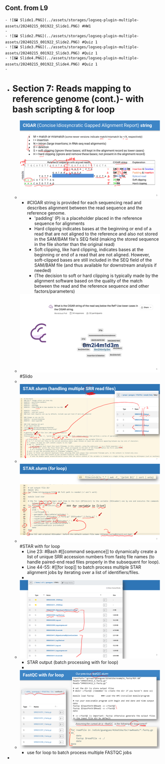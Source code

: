 ## Cont. from L9
	- ![🖼 Slide1.PNG](../assets/storages/logseq-plugin-multiple-assets/20240215_001922_Slide1.PNG) #HW1
	-
	- ![🖼 Slide2.PNG](../assets/storages/logseq-plugin-multiple-assets/20240215_001922_Slide2.PNG) #Quiz 1
	- ![🖼 Slide3.PNG](../assets/storages/logseq-plugin-multiple-assets/20240215_001922_Slide3.PNG) #Quiz 1
	- ![🖼 Slide4.PNG](../assets/storages/logseq-plugin-multiple-assets/20240215_001922_Slide4.PNG) #Quiz 1
	-
- # Section 7: Reads mapping to reference genome (cont.)- with bash scripting & for loop
	- ![🖼 Slide5.PNG](../assets/storages/logseq-plugin-multiple-assets/20240215_001923_Slide5.PNG)
		- #CIGAR string is provided for each sequencing read and describes alignment between  the read sequence and the reference genome.
			- 'padding' (P) is a placeholder placed in the reference sequence for alignments
			- Hard clipping indicates bases at the beginning or end of a read that are not aligned to the reference and also not stored in the SAM/BAM file's SEQ field (making the stored sequence in the file shorter than the original read)
			- Soft clipping, like hard clipping, indicates bases at the beginning or end of a read that are not aligned. However, soft-clipped bases are still included in the SEQ field of the SAM/BAM file (and thus available for downstream analysis if needed)
			- (The decision to soft or hard clipping is typically made by the alignment software based on the quality of the match between the read and the reference sequence and other factors/parameters)
	- ![🖼 Slide6.PNG](../assets/storages/logseq-plugin-multiple-assets/20240215_001923_Slide6.PNG) #Slido
	-
	- ![🖼 Slide7.PNG](../assets/storages/logseq-plugin-multiple-assets/20240215_001923_Slide7.PNG)
	- ![🖼 Slide8.PNG](../assets/storages/logseq-plugin-multiple-assets/20240215_001923_Slide8.PNG) #STAR with for loop
		- Line 23: #Bash #[[command sequence]] to dynamically create a list of unique SRR accession numbers from fastq file names (to handle paired-end read files properly in the subsequent for loop).
		- Line 44-55: #[[for loop]] to batch process multiple STAR alignment jobs by iterating over a list of identifiers/files.
		-
	- ![🖼 Slide9.PNG](../assets/storages/logseq-plugin-multiple-assets/20240215_001923_Slide9.PNG)
		- STAR output (batch processing with for loop)
		-
	- ![🖼 Slide10.PNG](../assets/storages/logseq-plugin-multiple-assets/20240215_001923_Slide10.PNG)
		- use for loop to batch process multiple FASTQC jobs
-